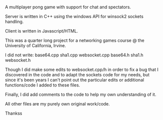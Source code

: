 A multiplayer pong game with support for chat and spectators.

Server is written in C++ using the windows API for winsock2 sockets handling.

Client is written in Javascript/HTML.

This was a quarter long project for a networking games course @ the University of California, Irvine.

I did not write:
base64.cpp sha1.cpp websocket.cpp
base64.h sha1.h websocket.h

Though I did make some edits to websocket.cpp/h in order to fix a bug that I discovered in the code and to adapt the sockets code for my needs, but since it's been years I can't point out the particular edits or additional functions/code I added to these files.

Finally, I did add comments to the code to help my own understanding of it.

All other files are my purely own original work/code.

Thankss
